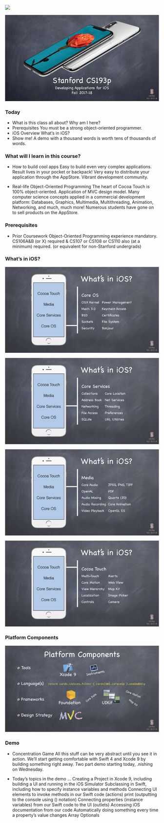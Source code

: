 
![](https://github.com/CoderDream/Developing_iOS_11_Apps_with_Swift)

![](https://github.com/CoderDream/Developing_iOS_11_Apps_with_Swift/blob/master/lecture/Lecture02_001.png)








### Today ###

- What is this class all about? 
Why am I here? 
- Prerequisites
You must be a strong object-oriented programmer. 
- iOS Overview 
What’s in iOS? 
- Show me! 
A demo with a thousand words is worth tens of thousands of words. 


### What will I learn in this course?  ###

- How to build cool apps
Easy to build even very complex applications.
Result lives in your pocket or backpack!
Very easy to distribute your application through the AppStore.
Vibrant development community. 

- Real-life Object-Oriented Programming
The heart of Cocoa Touch is 100% object-oriented.
Application of MVC design model.
Many computer science concepts applied in a commercial development platform:
	Databases, Graphics, Multimedia, Multithreading, Animation, Networking, and much, much more!
Numerous students have gone on to sell products on the AppStore. 

### Prerequisites 

- Prior Coursework 
Object-Oriented Programming experience mandatory.
CS106A&B (or X) required & CS107 or CS108 or CS110 also (at a minimum) required. 
(or equivalent for non-Stanford undergrads) 

### What’s in iOS? ###

![](https://github.com/CoderDream/Developing_iOS_11_Apps_with_Swift/blob/master/lecture/Lecture01_004.png)

![](https://github.com/CoderDream/Developing_iOS_11_Apps_with_Swift/blob/master/lecture/Lecture01_005.png)


![](https://github.com/CoderDream/Developing_iOS_11_Apps_with_Swift/blob/master/lecture/Lecture01_006.png)


![](https://github.com/CoderDream/Developing_iOS_11_Apps_with_Swift/blob/master/lecture/Lecture01_007.png)


### Platform Components ###

![](https://github.com/CoderDream/Developing_iOS_11_Apps_with_Swift/blob/master/lecture/Lecture01_008.png)

### Demo ###
 
- Concentration Game 
All this stuff can be very abstract until you see it in action.
We’ll start getting comfortable with Swift 4 and Xcode 9 by building something right away.
Two part demo starting today, .nishing on Wednesday. 

- Today’s topics in the demo …
Creating a Project in Xcode 9, including building a UI and running in the iOS Simulator
Subclassing in Swift, including how to specify instance variables and methods
Connecting UI elements to invoke methods in our Swift code (actions)
print (outputting to the console using \() notation)
Connecting properties (instance variables) from our Swift code to the UI (outlets)
Accessing iOS documentation from our code
Automatically doing something every time a property’s value changes 
Array
Optionals 
